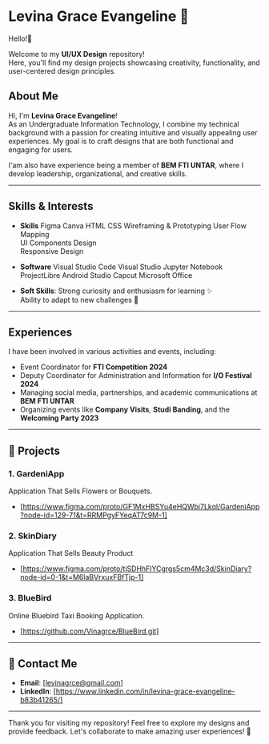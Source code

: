 # Levina Grace Evangeline 🌟  
Hello!👋 

Welcome to my **UI/UX Design** repository!  
Here, you'll find my design projects showcasing creativity, functionality, and user-centered design principles.  

## About Me  
Hi, I'm **Levina Grace Evangeline**!  
As an Undergraduate Information Technology, I combine my technical background with a passion for creating intuitive and visually appealing user experiences. My goal is to craft designs that are both functional and engaging for users.  

I'am also have experience being a member of **BEM FTI UNTAR**, where I develop leadership, organizational, and creative skills.

---

## Skills & Interests  
- **Skills**
Figma
Canva
HTML
CSS
Wireframing & Prototyping
User Flow Mapping  
UI Components Design  
Responsive Design 

- **Software**
Visual Studio Code
Visual Studio
Jupyter Notebook
ProjectLibre
Android Studio
Capcut
Microsoft Office

- **Soft Skills**:
Strong curiosity and enthusiasm for learning ✨  
Ability to adapt to new challenges 🚀  

---

## Experiences  
I have been involved in various activities and events, including:  
- Event Coordinator for **FTI Competition 2024**  
- Deputy Coordinator for Administration and Information for **I/O Festival 2024**  
- Managing social media, partnerships, and academic communications at **BEM FTI UNTAR**  
- Organizing events like **Company Visits**, **Studi Banding**, and the **Welcoming Party 2023**  

---

## 📂 Projects  

### 1. **GardeniApp**  
Application That Sells Flowers or Bouquets.
- [https://www.figma.com/proto/GF1MxHBSYu4eHQWbi7Lkql/GardeniApp?node-id=129-71&t=RRMPgyFYeqAT7c9M-1]

### 2. SkinDiary
Application That Sells Beauty Product  
- [https://www.figma.com/proto/tjSDHhFlYCgrgs5cm4Mc3d/SkinDiary?node-id=0-1&t=M6laBVrxuxFBfTjp-1]

### 3. **BlueBird**  
Online Bluebird Taxi Booking Application. 
- [https://github.com/Vinagrce/BlueBird.git] 

---

## 📧 Contact Me  
- **Email**: [levinagrce@gmail.com]
- **LinkedIn**: [https://www.linkedin.com/in/levina-grace-evangeline-b83b41265/]  

---

Thank you for visiting my repository! Feel free to explore my designs and provide feedback. Let's collaborate to make amazing user experiences! 🚀  

